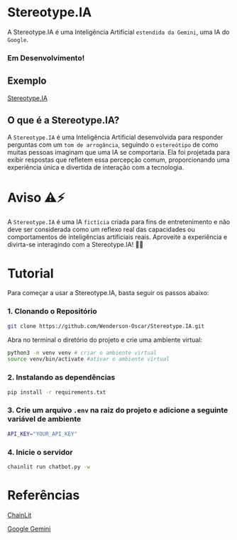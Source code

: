 # Stereotype.IA

A Stereotype.IA é uma Inteligência Artificial `estendida da Gemini`, uma IA do `Google`.

### Em Desenvolvimento!

## Exemplo

[Stereotype.IA](/screens/img.png)

## O que é a Stereotype.IA?

A `Stereotype.IA` é uma Inteligência Artificial desenvolvida para responder perguntas com um `tom de arrogância`, seguindo o `estereótipo` de como muitas pessoas imaginam que uma IA se comportaria. Ela foi projetada para exibir respostas que refletem essa percepção comum, proporcionando uma experiência única e divertida de interação com a tecnologia.

# Aviso ⚠️⚡

A `Stereotype.IA` é uma IA `fictícia` criada para fins de entretenimento e não deve ser considerada como um reflexo real das capacidades ou comportamentos de inteligências artificiais reais. Aproveite a experiência e divirta-se interagindo com a Stereotype.IA! 🤖🎉


# Tutorial

Para começar a usar a Stereotype.IA, basta seguir os passos abaixo:

### 1. Clonando o Repositório

```bash
git clone https://github.com/Wenderson-Oscar/Stereotype.IA.git
```

Abra no terminal o diretório do projeto e crie uma ambiente virtual:

```bash
python3 -m venv venv # criar o ambiente virtual
source venv/bin/activate #ativar o ambiente virtual
```

### 2. Instalando as dependências

```bash
pip install -r requirements.txt
```

### 3. Crie um arquivo `.env` na raiz do projeto e adicione a seguinte variável de ambiente
    
```bash
API_KEY="YOUR_API_KEY"
```

### 4. Inicie o servidor

```bash
chainlit run chatbot.py -w
```

# Referências

[ChainLit](https://docs.chainlit.io/get-started/overview)

[Google Gemini](https://ai.google.dev/gemini-api/docs?hl=pt-br)
